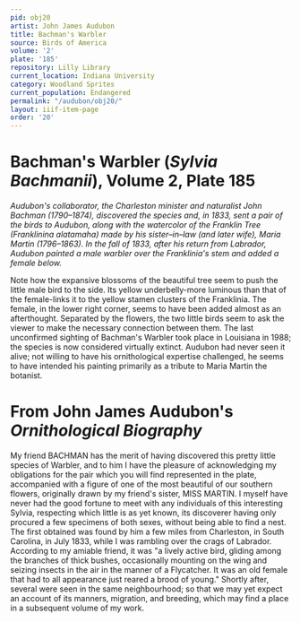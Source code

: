 ```yaml
---
pid: obj20
artist: John James Audubon
title: Bachman's Warbler
source: Birds of America
volume: '2'
plate: '185'
repository: Lilly Library
current_location: Indiana University
category: Woodland Sprites
current_population: Endangered
permalink: "/audubon/obj20/"
layout: iiif-item-page
order: '20'
---
```


# Bachman's Warbler (_Sylvia Bachmanii_), Volume 2, Plate 185

_Audubon's collaborator, the Charleston minister and naturalist John Bachman (1790–1874), discovered the species and, in 1833, sent a pair of the birds to Audubon, along with the watercolor of the Franklin Tree (Franklinina alatamaha) made by his sister–in–law (and later wife), Maria Martin (1796–1863). In the fall of 1833, after his return from Labrador, Audubon painted a male warbler over the Franklinia's stem and added a female below._

Note how the expansive blossoms of the beautiful tree seem to push the little male bird to the side. Its yellow underbelly-more luminous than that of the female-links it to the yellow stamen clusters of the Franklinia. The female, in the lower right corner, seems to have been added almost as an afterthought. Separated by the flowers, the two little birds seem to ask the viewer to make the necessary connection between them. The last unconfirmed sighting of Bachman's Warbler took place in Louisiana in 1988; the species is now considered virtually extinct. Audubon had never seen it alive; not willing to have his ornithological expertise challenged, he seems to have intended his painting primarily as a tribute to Maria Martin the botanist.

# From John James Audubon's _Ornithological Biography_

My friend BACHMAN has the merit of having discovered this pretty little species of Warbler, and to him I have the pleasure of acknowledging my obligations for the pair which you will find represented in the plate, accompanied with a figure of one of the most beautiful of our southern flowers, originally drawn by my friend's sister, MISS MARTIN. I myself have never had the good fortune to meet with any individuals of this interesting Sylvia, respecting which little is as yet known, its discoverer having only procured a few specimens of both sexes, without being able to find a nest. The first obtained was found by him a few miles from Charleston, in South Carolina, in July 1833, while I was rambling over the crags of Labrador. According to my amiable friend, it was "a lively active bird, gliding among the branches of thick bushes, occasionally mounting on the wing and seizing insects in the air in the manner of a Flycatcher. It was an old female that had to all appearance just reared a brood of young." Shortly after, several were seen in the same neighbourhood; so that we may yet expect an account of its manners, migration, and breeding, which may find a place in a subsequent volume of my work.
